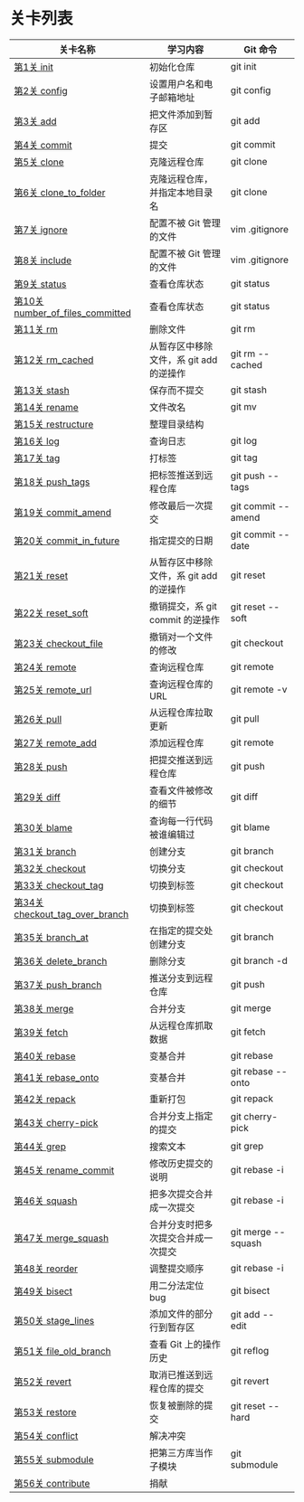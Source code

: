 
# 关卡列表

| 关卡名称 | 学习内容 | Git 命令 |
| --- | --- | --- |
| [第1关 init](level-1.md) | 初始化仓库 | git init |
| [第2关 config](level-2.md) | 设置用户名和电子邮箱地址 | git config |
| [第3关 add](level-3.md) | 把文件添加到暂存区 | git add |
| [第4关 commit](level-4.md) | 提交 | git commit |
| [第5关 clone](level-5.md) | 克隆远程仓库 | git clone |
| [第6关 clone\_to\_folder](level-6.md) | 克隆远程仓库，并指定本地目录名 | git clone |
| [第7关 ignore](level-7.md) | 配置不被 Git 管理的文件 | vim .gitignore |
| [第8关 include](level-8.md) | 配置不被 Git 管理的文件 | vim .gitignore |
| [第9关 status](level-9.md) | 查看仓库状态 | git status |
| [第10关 number\_of\_files\_committed](level-10.md) | 查看仓库状态 | git status |
| [第11关 rm](level-11.md) | 删除文件 | git rm |
| [第12关 rm\_cached](level-12.md) | 从暂存区中移除文件，系 git add 的逆操作 | git rm --cached |
| [第13关 stash](level-13.md) | 保存而不提交 | git stash |
| [第14关 rename](level-14.md) | 文件改名 | git mv |
| [第15关 restructure](level-15.md) | 整理目录结构 | |
| [第16关 log](level-16.md) | 查询日志 | git log |
| [第17关 tag](level-17.md) | 打标签 | git tag |
| [第18关 push\_tags](level-18.md) | 把标签推送到远程仓库 | git push --tags |
| [第19关 commit\_amend](level-19.md) | 修改最后一次提交 | git commit --amend |
| [第20关 commit\_in\_future](level-20.md) | 指定提交的日期 | git commit --date |
| [第21关 reset](level-21.md) | 从暂存区中移除文件，系 git add 的逆操作 | git reset |
| [第22关 reset\_soft](level-22.md) | 撤销提交，系 git commit 的逆操作 |  git reset --soft |
| [第23关 checkout\_file](level-23.md) | 撤销对一个文件的修改 | git checkout |
| [第24关 remote](level-24.md) | 查询远程仓库 | git remote |
| [第25关 remote\_url](level-25.md) | 查询远程仓库的 URL | git remote -v |
| [第26关 pull](level-26.md) | 从远程仓库拉取更新 | git pull |
| [第27关 remote\_add](level-27.md) | 添加远程仓库 | git remote |
| [第28关 push](level-28.md) | 把提交推送到远程仓库 | git push |
| [第29关 diff](level-29.md) | 查看文件被修改的细节 | git diff |
| [第30关 blame](level-30.md) | 查询每一行代码被谁编辑过 | git blame |
| [第31关 branch](level-31.md) | 创建分支 | git branch |
| [第32关 checkout](level-32.md) | 切换分支 | git checkout |
| [第33关 checkout\_tag](level-33.md) | 切换到标签 | git checkout |
| [第34关 checkout\_tag\_over\_branch](level-34.md) | 切换到标签 | git checkout |
| [第35关 branch\_at](level-35.md) | 在指定的提交处创建分支 | git branch |
| [第36关 delete\_branch](level-36.md) | 删除分支 | git branch -d |
| [第37关 push\_branch](level-37.md) | 推送分支到远程仓库 | git push |
| [第38关 merge](level-38.md) | 合并分支 | git merge |
| [第39关 fetch](level-39.md) | 从远程仓库抓取数据 | git fetch |
| [第40关 rebase](level-40.md) | 变基合并 | git rebase |
| [第41关 rebase\_onto](level-41.md) | 变基合并 | git rebase --onto |
| [第42关 repack](level-42.md) | 重新打包 | git repack |
| [第43关 cherry-pick](level-43.md) | 合并分支上指定的提交 | git cherry-pick |
| [第44关 grep](level-44.md) | 搜索文本 | git grep |
| [第45关 rename\_commit](level-45.md) | 修改历史提交的说明 | git rebase -i |
| [第46关 squash](level-46.md) | 把多次提交合并成一次提交 | git rebase -i |
| [第47关 merge\_squash](level-47.md) | 合并分支时把多次提交合并成一次提交 | git merge --squash |
| [第48关 reorder](level-48.md) | 调整提交顺序 | git rebase -i |
| [第49关 bisect](level-49.md) | 用二分法定位 bug | git bisect |
| [第50关 stage\_lines](level-50.md) | 添加文件的部分行到暂存区 | git add --edit |
| [第51关 file\_old\_branch](level-51.md) | 查看 Git 上的操作历史 | git reflog |
| [第52关 revert](level-52.md) | 取消已推送到远程仓库的提交 | git revert |
| [第53关 restore](level-53.md) | 恢复被删除的提交 | git reset --hard |
| [第54关 conflict](level-54.md) | 解决冲突 | |
| [第55关 submodule](level-55.md) | 把第三方库当作子模块 | git submodule |
| [第56关 contribute](level-56.md) | 捐献 | |
